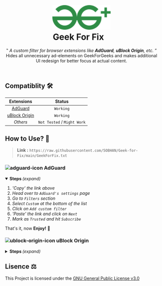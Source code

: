 <h1 align="center">
  <div align="center">
    <img alt="geek-for-fix-logo" src="https://raw.githubusercontent.com/5OBHAN/Geek-for-Fix/main/assets/geek-for-fix-logo.svg" width="192"/>
  </div>
Geek For Fix⠀
</h1>
<p align="center"> ‟ <i> A custom filter for browser extensions like <b>AdGuard</b>, <b>uBlock Origin</b>, etc. </i> ”
<br> Hides all unnecessary ad-elements on GeekForGeeks and makes additional UI redesign for better focus at actual content. </p> <br>


<!------------------------------------------------------------------------------------------------------------------------------->

## Compatiblity 🛠️
<div align="center">
  
| Extensions                                                                                                | Status                   |
|:---------------------------------------------------------------------------------------------------------:|:---------------------------:|
| [AdGuard](https://chrome.google.com/webstore/detail/bgnkhhnnamicmpeenaelnjfhikgbkllg)                     | `Working`                   |
| [uBlock Origin](https://chrome.google.com/webstore/detail/ublock-origin/cjpalhdlnbpafiamejdnhcphjbkeiagm) | `Working`                   |
| _Others_                                                                                                  | `Not Tested` / `Might Work` |

</div>

<!------------------------------------------------------------------------------------------------------------------------------->

## How to Use? 🧩
> **Link :** `https://raw.githubusercontent.com/5OBHAN/Geek-for-Fix/main/GeekForFix.txt`

<h3>
<img alt="adguard-icon" src="https://st.agrd.eu/favicons/adguard/favicon.svg?sanitize=true" width="16"/>
AdGuard
</h3>
<details open>
  <summary>
    <b> Steps </b> <i>(expand)</i>  
  </summary>
  <div>
  
  1. _'Copy' the link above_
  2. _Head over to `AdGuard's settings` page_
  3. _Go to `Filters` section_
  4. _Select `Custom` at the bottom of the list_
  5. _Click on `Add custom filter`_
  6. _'Paste' the link and click on `Next`_
  7. _Mark as `Trusted` and hit `Subscribe`_

  That's it, now **Enjoy!** 🎉
  </div>
</details>

<h3>
<img alt="ublock-origin-icon" src="https://ublockorigin.com/img/favicons/favicon.ico?sanitize=true" width="17"/>
uBlock Origin
</h3>
<details>
  <summary>
    <b> Steps </b> <i>(expand)</i>  
  </summary>
  <div>
  
  1. _'Copy' the link above_
  2. _Head over to `uBlock Origin's settings` page_
  3. _Go to `Filter lists` tab_
  4. _Expand `Import...` at the bottom of the list_
  5. _'Paste' the link inside the text field_
  6. _Click on `Apply changes`_ to add the filter
  
  That's it, now **Enjoy!** 🎉
  </div>
</details>

<!------------------------------------------------------------------------------------------------------------------------------->

## Lisence ⚖️
This Project is licensed under the [GNU General Public License v3.0](LICENSE)
